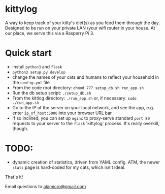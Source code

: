 # kittylog
A way to keep track of your kitty's diet(s) as you feed them through the
day. Designed to be run on your private LAN (your wifi router in your house.
At our place, we serve this via a Rasperry Pi 3.

# Quick start
* install `python3` and `flask`
* `python3 setup.py develop`
* change the names of your cats and humans to reflect your household in the `config.yml` file
* From the code root directory: `chmod 777 setup_db.sh run_app.sh`
* Run the db setup script: `./setup_db.sh`
* From the kittlog directory: `./run_app.sh` or, if necessary: `sudo ./run_app.sh`
* Go to the IP of the server on your local network, and see the app, e.g. enter `ip_of_host:5000` into your browser URL bar
* If so inclined, you can set up `nginx` to proxy-serve standard `port 80` requests to your server to the `flask` 'kittylog' process. It's really overkill, though.

# TODO:
* dynamic creation of statistics, driven from YAML config.
  ATM, the newer `stats` page is hard-coded for my cats, which isn't ideal.

That's it!

Email questions to akjmicro@gmail.com
